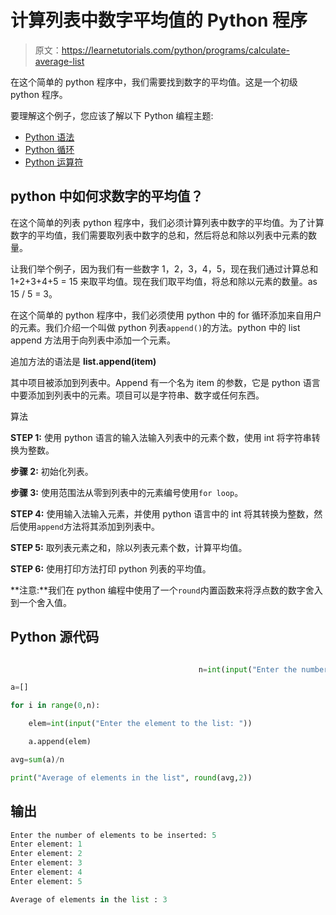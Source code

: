 # 计算列表中数字平均值的 Python 程序

> 原文：<https://learnetutorials.com/python/programs/calculate-average-list>

在这个简单的 python 程序中，我们需要找到数字的平均值。这是一个初级 python 程序。

要理解这个例子，您应该了解以下 Python 编程主题:

*   [Python 语法](../../python/syntax-comments "Python Syntax")
*   [Python 循环](../../python/python-loop-tutorials "Loops in Python")
*   [Python 运算符](../../python/python-operators "Python Operators")

## python 中如何求数字的平均值？

在这个简单的列表 python 程序中，我们必须计算列表中数字的平均值。为了计算数字的平均值，我们需要取列表中数字的总和，然后将总和除以列表中元素的数量。

让我们举个例子，因为我们有一些数字 1，2，3，4，5，现在我们通过计算总和 1+2+3+4+5 = 15 来取平均值。现在我们取平均值，将总和除以元素的数量。as 15 / 5 = 3。

在这个简单的 python 程序中，我们必须使用 python 中的 for 循环添加来自用户的元素。我们介绍一个叫做 python 列表`append()`的方法。python 中的 list append 方法用于向列表中添加一个元素。

追加方法的语法是 **list.append(item)**

其中项目被添加到列表中。Append 有一个名为 item 的参数，它是 python 语言中要添加到列表中的元素。项目可以是字符串、数字或任何东西。

算法

**STEP 1:** 使用 python 语言的输入法输入列表中的元素个数，使用 int 将字符串转换为整数。

**步骤 2:** 初始化列表。

**步骤 3:** 使用范围法从零到列表中的元素编号使用`for loop`。

**STEP 4:** 使用输入法输入元素，并使用 python 语言中的 int 将其转换为整数，然后使用`append`方法将其添加到列表中。

**STEP 5:** 取列表元素之和，除以列表元素个数，计算平均值。

**STEP 6:** 使用打印方法打印 python 列表的平均值。

**注意:**我们在 python 编程中使用了一个`round`内置函数来将浮点数的数字舍入到一个舍入值。

## Python 源代码

```py

                                          n=int(input("Enter the number of elements to be inserted: "))

a=[]

for i in range(0,n):

    elem=int(input("Enter the element to the list: "))

    a.append(elem)

avg=sum(a)/n

print("Average of elements in the list", round(avg,2))

```

## 输出

```py
Enter the number of elements to be inserted: 5
Enter element: 1
Enter element: 2
Enter element: 3
Enter element: 4
Enter element: 5

Average of elements in the list : 3
```
